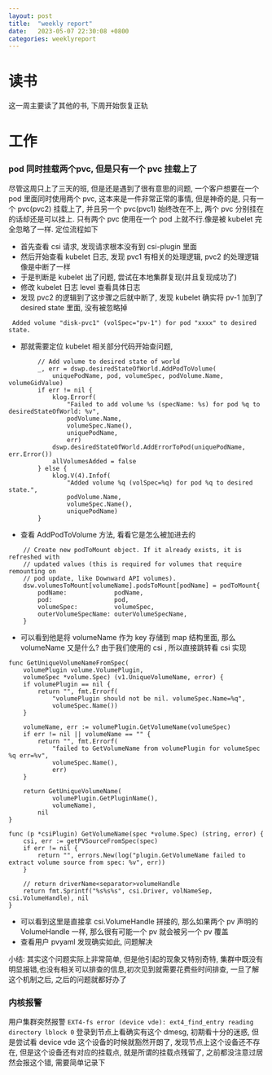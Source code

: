 ```yaml
---
layout: post
title:  "weekly report"
date:   2023-05-07 22:30:08 +0800
categories: weeklyreport
---
```


# 读书

这一周主要读了其他的书, 下周开始恢复正轨

# 工作

### pod 同时挂载两个pvc, 但是只有一个 pvc 挂载上了

尽管这周只上了三天的班, 但是还是遇到了很有意思的问题, 一个客户想要在一个 pod 里面同时使用两个 pvc, 这本来是一件非常正常的事情, 但是神奇的是, 只有一个 pvc(pvc2) 挂载上了, 并且另一个 pvc(pvc1) 始终改在不上, 两个 pvc 分别挂在的话却还是可以挂上. 只有两个 pvc 使用在一个 pod 上就不行.像是被 kubelet 完全忽略了一样. 定位流程如下

- 首先查看 csi 请求, 发现请求根本没有到 csi-plugin 里面
- 然后开始查看 kubelet 日志, 发现 pvc1 有相关的处理逻辑, pvc2 的处理逻辑像是中断了一样
- 于是判断是 kubelet 出了问题, 尝试在本地集群复现(并且复现成功了)
- 修改 kubelet 日志 level 查看具体日志
- 发现 pvc2 的逻辑到了这步骤之后就中断了, 发现 kubelet 确实将 pv-1 加到了desired state 里面, 没有被忽略掉
```
 Added volume "disk-pvc1" (volSpec="pv-1") for pod "xxxx" to desired state.
```
- 那就需要定位 kubelet 相关部分代码开始查问题,

```golang
		// Add volume to desired state of world
		_, err = dswp.desiredStateOfWorld.AddPodToVolume(
			uniquePodName, pod, volumeSpec, podVolume.Name, volumeGidValue)
		if err != nil {
			klog.Errorf(
				"Failed to add volume %s (specName: %s) for pod %q to desiredStateOfWorld: %v",
				podVolume.Name,
				volumeSpec.Name(),
				uniquePodName,
				err)
			dswp.desiredStateOfWorld.AddErrorToPod(uniquePodName, err.Error())
			allVolumesAdded = false
		} else {
			klog.V(4).Infof(
				"Added volume %q (volSpec=%q) for pod %q to desired state.",
				podVolume.Name,
				volumeSpec.Name(),
				uniquePodName)
		}
```
- 查看 AddPodToVolume 方法, 看看它是怎么被加进去的

```golang
	// Create new podToMount object. If it already exists, it is refreshed with
	// updated values (this is required for volumes that require remounting on
	// pod update, like Downward API volumes).
	dsw.volumesToMount[volumeName].podsToMount[podName] = podToMount{
		podName:             podName,
		pod:                 pod,
		volumeSpec:          volumeSpec,
		outerVolumeSpecName: outerVolumeSpecName,
	}
```
- 可以看到他是将 volumeName 作为 key 存储到 map 结构里面, 那么 volumeName 又是什么? 由于我们使用的 csi , 所以直接跳转看 csi 实现

```golang
func GetUniqueVolumeNameFromSpec(
	volumePlugin volume.VolumePlugin,
	volumeSpec *volume.Spec) (v1.UniqueVolumeName, error) {
	if volumePlugin == nil {
		return "", fmt.Errorf(
			"volumePlugin should not be nil. volumeSpec.Name=%q",
			volumeSpec.Name())
	}

	volumeName, err := volumePlugin.GetVolumeName(volumeSpec)
	if err != nil || volumeName == "" {
		return "", fmt.Errorf(
			"failed to GetVolumeName from volumePlugin for volumeSpec %q err=%v",
			volumeSpec.Name(),
			err)
	}

	return GetUniqueVolumeName(
			volumePlugin.GetPluginName(),
			volumeName),
		nil
}

func (p *csiPlugin) GetVolumeName(spec *volume.Spec) (string, error) {
	csi, err := getPVSourceFromSpec(spec)
	if err != nil {
		return "", errors.New(log("plugin.GetVolumeName failed to extract volume source from spec: %v", err))
	}

	// return driverName<separator>volumeHandle
	return fmt.Sprintf("%s%s%s", csi.Driver, volNameSep, csi.VolumeHandle), nil
}
```
- 可以看到这里是直接拿 csi.VolumeHandle 拼接的, 那么如果两个 pv 声明的 VolumeHandle 一样, 那么很有可能一个 pv 就会被另一个 pv 覆盖
- 查看用户 pvyaml 发现确实如此, 问题解决

小结: 其实这个问题实际上非常简单, 但是他引起的现象又特别奇特, 集群中既没有明显报错,也没有相关可以排查的信息,初次见到就需要花费些时间排查, 一旦了解这个机制之后, 之后的问题就都好办了


### 内核报警

用户集群突然报警 ```EXT4-fs error (device vde): ext4_find_entry reading directory lblock 0``` 登录到节点上看确实有这个 dmesg, 
初期看十分的迷惑, 但是尝试看 device vde 这个设备的时候就豁然开朗了, 发现节点上这个设备还不存在, 但是这个设备还有对应的挂载点, 就是所谓的挂载点残留了, 之前都没注意过居然会报这个错, 需要简单记录下